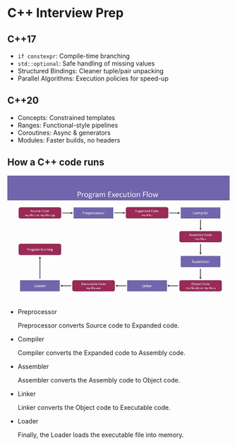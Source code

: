 # C++ Interview Prep

## C++17
- `if constexpr`: Compile-time branching
- `std::optional`: Safe handling of missing values
- Structured Bindings: Cleaner tuple/pair unpacking
- Parallel Algorithms: Execution policies for speed-up

## C++20
- Concepts: Constrained templates
- Ranges: Functional-style pipelines
- Coroutines: Async & generators
- Modules: Faster builds, no headers


## How a C++ code runs 

![](docs/flow.webp)

- Preprocessor
  
  Preprocessor converts Source code to Expanded code.

- Compiler

   Compiler converts the Expanded code to Assembly code.

- Assembler

  Assembler converts the Assembly code to Object code.


- Linker

  Linker converts the Object code to Executable code.


- Loader

  Finally, the Loader loads the executable file into memory.

